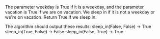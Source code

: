 The parameter weekday is True if it is a weekday, and the parameter vacation is True if we are on vacation.
We sleep in if it is not a weekday or we're on vacation.
Return True if we sleep in.

The algorithm should output these results:
sleep_in(False, False) → True
sleep_in(True, False) → False
sleep_in(False, True) → True
